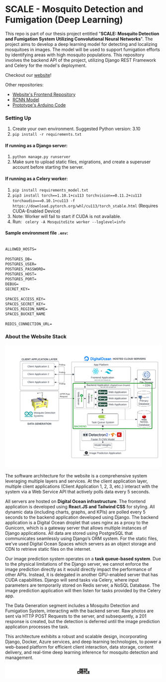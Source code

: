 # SCALE - Mosquito Detection and Fumigation (Deep Learning)

This repo is part of our thesis project entitled "**SCALE: Mosquito Detection and Fumigation System Utilizing Convolutional Neural Networks**". The project aims to develop a deep learning model for detecting and localizing mosquitoes in images. The model will be used to support fumigation efforts by identifying areas with high mosquito populations. This repository  involves the backend API of the project, utilizing Django REST Framework and Celery for the model's deployment.

Checkout our [website](https://www.scale-anti-mosquito.site)! 

Other repositories:
- [Website's Frontend Repository](https://github.com/PeteCastle/SCALE-Frontend)
- [RCNN Model](https://github.com/PeteCastle/SCALE-Model)
- [Prototype's Arduino Code](https://github.com/PeteCastle/SCALE-Arduino)


### Setting Up
1. Create your own environment. Suggested Python version: 3.10
2. `pip install -r requirements.txt`

#### If running as a Django server:
1. ```python manage.py runserver``` 
2. Make sure to upload static files, migrations, and create a superuser account before starting the server.

#### If running as a Celery worker:
1. `pip install requirements_model.txt`
2. `pip3 install torch==1.10.1+cu113 torchvision==0.11.2+cu113 torchaudio===0.10.1+cu113 -f https://download.pytorch.org/whl/cu113/torch_stable.html` (Requires CUDA-Enabled Device)
3. Note: Worker will fail to start if CUDA is not available.
4. Run: ` celery -A MosquitoSite worker --loglevel=info`

#### Sample environment file `.env`:

```

ALLOWED_HOSTS=

POSTGRES_DB=
POSTGRES_USER=
POSTGRES_PASSWORD=
POSTGRES_HOST=
POSTGRES_PORT=
DEBUG=
SECRET_KEY=

SPACES_ACCESS_KEY=
SPACES_SECRET_KEY=
SPACES_REGION_NAME=
SPACES_BUCKET_NAME

REDIS_CONNECTION_URL=

```

### About the Website Stack
![Software Architecture](assets/scale_software_arch_backend_focused.png)

The software architecture for the website is a comprehensive system leveraging multiple layers and services. At the client application layer, multiple client applications (Client Application 1, 2, 3, etc.) interact with the system via a Web Service API that actively polls data every 5 seconds.

All servers are hosted on **Digital Ocean infrastructure**.  The frontend application is developed using **React.JS and Tailwind CSS** for styling.  All dynamic data (including charts, graphs, and KPIs) are polled every 5 seconds to the backend application developed using Django.  The backend application is a Digital Ocean droplet that uses nginx as a proxy to the Gunicorn, which is a gateway server that allows multiple instances of Django applications.  All data are stored using PostgreSQL that communicates seamlessly using Django’s ORM system.  For the static files, we’ve used Digital Ocean Spaces which servers as an object storage and CDN to retrieve static files on the internet.

Our image prediction system operates on a **task queue-based system**.  Due to the physical limitations of the Django server, we cannot enforce the image prediction directly as it would directly impact the performance of other APIs.  Instead, it is delegated in another GPU-enabled server that has CUDA capabilities.  Django will send tasks via Celery, where input parameters are temporarily stored on Redis server, a NoSQL Database.  The image prediction application will then listen for tasks provided by the Celery app.

The Data Generation segment includes a Mosquito Detection and Fumigation System, interacting with the backend server. Raw photos are sent via HTTP POST Requests to the server, and subsequently, a 201 response is created, but the detection is deferred until the image prediction application processes the task.  	

This architecture exhibits a robust and scalable design, incorporating Django, Docker, Azure services, and deep learning technologies, to power a web-based platform for efficient client interaction, data storage, content delivery, and real-time deep learning inference for mosquito detection and management.

![Footer](assets/petecastle_footer.png)

